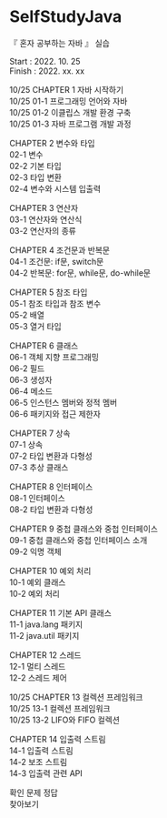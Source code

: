 # SelfStudyJava
『 혼자 공부하는 자바 』 실습  

Start : 2022. 10. 25  
Finish : 2022. xx. xx  

10/25 CHAPTER 1 자바 시작하기  
10/25 01-1 프로그래밍 언어와 자바  
10/25 01-2 이클립스 개발 환경 구축  
10/25 01-3 자바 프로그램 개발 과정  
  
CHAPTER 2 변수와 타입  
02-1 변수  
02-2 기본 타입  
02-3 타입 변환  
02-4 변수와 시스템 입출력  
  
CHAPTER 3 연산자  
03-1 연산자와 연산식  
03-2 연산자의 종류  
  
CHAPTER 4 조건문과 반복문  
04-1 조건문: if문, switch문  
04-2 반복문: for문, while문, do-while문  
  
CHAPTER 5 참조 타입  
05-1 참조 타입과 참조 변수  
05-2 배열  
05-3 열거 타입  
  
CHAPTER 6 클래스  
06-1 객체 지향 프로그래밍  
06-2 필드  
06-3 생성자  
06-4 메소드  
06-5 인스턴스 멤버와 정적 멤버  
06-6 패키지와 접근 제한자  
  
CHAPTER 7 상속  
07-1 상속  
07-2 타입 변환과 다형성  
07-3 추상 클래스  
  
CHAPTER 8 인터페이스  
08-1 인터페이스  
08-2 타입 변환과 다형성  
  
CHAPTER 9 중첩 클래스와 중첩 인터페이스  
09-1 중첩 클래스와 중첩 인터페이스 소개  
09-2 익명 객체  
  
CHAPTER 10 예외 처리  
10-1 예외 클래스  
10-2 예외 처리  
  
CHAPTER 11 기본 API 클래스  
11-1 java.lang 패키지  
11-2 java.util 패키지  
  
CHAPTER 12 스레드  
12-1 멀티 스레드  
12-2 스레드 제어  
  
10/25 CHAPTER 13 컬렉션 프레임워크  
10/25 13-1 컬렉션 프레임워크  
10/25 13-2 LIFO와 FIFO 컬렉션  
  
CHAPTER 14 입출력 스트림  
14-1 입출력 스트림  
14-2 보조 스트림  
14-3 입출력 관련 API  
  
확인 문제 정답  
찾아보기  
  
